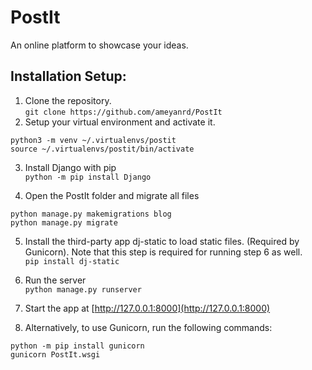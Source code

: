 # PostIt
An online platform to showcase your ideas.

## Installation Setup:
1. Clone the repository.<br/>
`git clone https://github.com/ameyanrd/PostIt`
2. Setup your virtual environment and activate it.
```
python3 -m venv ~/.virtualenvs/postit
source ~/.virtualenvs/postit/bin/activate
```
3. Install Django with pip<br/>
`python -m pip install Django`

4. Open the PostIt folder and migrate all files
```
python manage.py makemigrations blog
python manage.py migrate
```

5. Install the third-party app dj-static to load static files. (Required by Gunicorn). Note that this step is required for running step 6 as well.<br/>
`pip install dj-static`

6. Run the server<br/>
`python manage.py runserver`

7. Start the app at [http://127.0.0.1:8000](http://127.0.0.1:8000)

8. Alternatively, to use Gunicorn, run the following commands:
```
python -m pip install gunicorn
gunicorn PostIt.wsgi
```
